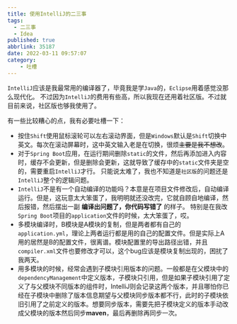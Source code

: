 ```yaml
---
title: 使用IntelliJ的二三事
tags:
  - 二三事
  - Idea
published: true
abbrlink: 35187
date: 2022-03-11 09:57:07
category:
	- 吐槽
---
```

`IntelliJ`应该是我最常用的编译器了，毕竟我是学`Java`的，`Eclipse`用着感觉没那么现代化。
不过因为`IntelliJ`的费用有些高，所以我现在还用着社区版。不过就目前来说，社区版也够我使用了。

有一些比较糟心的点，我有必要吐槽一下：

* 按住`Shift`使用鼠标滚轮可以左右滚动界面，但是`Windows`默认是`Shift`切换中英文。每次在滚动屏幕时，这中英文输入老是在切换，很烦~~主要是我不想改~~。
* 对于`Spring Boot`应用，在运行期间删除`static`的文件，然后再添加进入内容时，缓存不会更新，但是删除会更新，这就导致了缓存中的`static`文件夹是空的，需要重启`IntelliJ`才行。
  只能说太难了，我也不知道是`社区版`的问题还是`IntelliJ`整个的逻辑问题。
* `IntelliJ`不是有一个自动编译的功能吗？本意是在项目文件修改后，自动编译运行。但是，这玩意太大笨蛋了，我明明就还没改完，它就自顾自地编译，然后报错，然后摆出一副 **编译出问题了，你代码写错了** 的样子。
  特别是在我改`Spring Boot`项目的`application`文件的时候，太大笨蛋了，哎。
* 多模块编译时，B模块是A模块的复制，但是两者都有自己的`application.yml`，理论上两者运行都是用的自己的配置文件。但是实际上A用的居然是B的配置文件，很离谱。模块配置里的导出路径出错，并且`compiler.xml`文件也要修改才可以，这个bug应该是模块复制出现的，困扰了我两天。
* 用多模块的时候，经常会遇到子模块引用版本的问题。一般都是在父模块中的`dependencyManagement`中定义版本，子模块只引用，但是如果子模块引用了定义了与父模块不同版本的组件时，IntelliJ则会记录这两个版本，并且哪怕你已经在子模块中删除了版本信息期望与父模块同步版本都不行，此时的子模块依旧引用了之前定义的版本。想要同步版本，需要先把子模块定义的版本手动改成父模块的版本然后同步**maven**，最后再删除再同步一次。